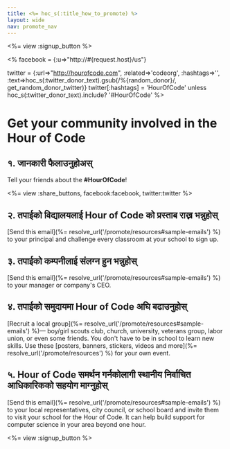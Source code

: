 ```yaml
---
title: <%= hoc_s(:title_how_to_promote) %>
layout: wide
nav: promote_nav
---
```

<%= view :signup_button %>

<% facebook = {:u=>"http://#{request.host}/us"}

twitter = {:url=>"http://hourofcode.com", :related=>'codeorg', :hashtags=>'', :text=>hoc_s(:twitter_donor_text).gsub(/%{random_donor}/, get_random_donor_twitter)} twitter[:hashtags] = 'HourOfCode' unless hoc_s(:twitter_donor_text).include? '#HourOfCode' %>

# Get your community involved in the Hour of Code

## १. जानकारी फैलाउनुहोअस्

Tell your friends about the **#HourOfCode**!

<%= view :share_buttons, facebook:facebook, twitter:twitter %>

## २. तपाईको विद्यालयलाई Hour of Code को प्रस्ताब राख्न भन्नुहोस्

[Send this email](%= resolve_url('/promote/resources#sample-emails') %) to your principal and challenge every classroom at your school to sign up.

## ३. तपाईको कम्पनीलाई संलग्न हुन भन्नुहोस्

[Send this email](%= resolve_url('/promote/resources#sample-emails') %) to your manager or company's CEO.

## ४. तपाईको समुदायमा Hour of Code अघि बढाउनुहोस्

[Recruit a local group](%= resolve_url('/promote/resources#sample-emails') %)— boy/girl scouts club, church, university, veterans group, labor union, or even some friends. You don't have to be in school to learn new skills. Use these [posters, banners, stickers, videos and more](%= resolve_url('/promote/resources') %) for your own event.

## ५. Hour of Code समर्थन गर्नकोलागी स्थानीय निर्वाचित आधिकारिकको सहयोग माग्नुहोस्

[Send this email](%= resolve_url('/promote/resources#sample-emails') %) to your local representatives, city council, or school board and invite them to visit your school for the Hour of Code. It can help build support for computer science in your area beyond one hour.

<%= view :signup_button %>